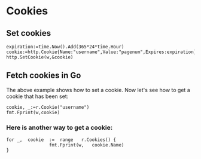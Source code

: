 # Cookies

## Set cookies

```golang
expiration:=time.Now().Add(365*24*time.Hour)
cookie:=http.Cookie{Name:"username",Value:"pagenum",Expires:expiration}
http.SetCookie(w,&cookie)
```

## Fetch cookies in Go
The above example shows	how to set a cookie. Now let's	see how	to get a cookie	that has been set:

```golang
cookie,	_:=r.Cookie("username")
fmt.Fprint(w,cookie)
```

### Here is another way to get a cookie:

```golang
for	_,	cookie	:=	range	r.Cookies()	{
				fmt.Fprint(w,	cookie.Name)
}
```


